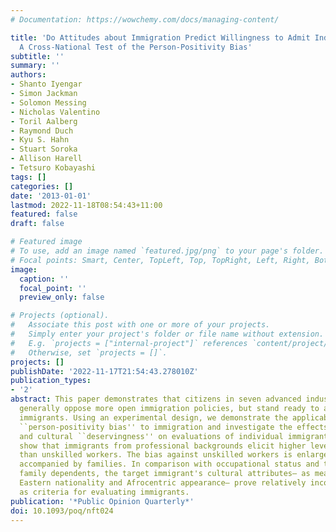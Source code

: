 ```yaml
---
# Documentation: https://wowchemy.com/docs/managing-content/

title: 'Do Attitudes about Immigration Predict Willingness to Admit Individual Immigrants?:
  A Cross-National Test of the Person-Positivity Bias'
subtitle: ''
summary: ''
authors:
- Shanto Iyengar
- Simon Jackman
- Solomon Messing
- Nicholas Valentino
- Toril Aalberg
- Raymond Duch
- Kyu S. Hahn
- Stuart Soroka
- Allison Harell
- Tetsuro Kobayashi
tags: []
categories: []
date: '2013-01-01'
lastmod: 2022-11-18T08:54:43+11:00
featured: false
draft: false

# Featured image
# To use, add an image named `featured.jpg/png` to your page's folder.
# Focal points: Smart, Center, TopLeft, Top, TopRight, Left, Right, BottomLeft, Bottom, BottomRight.
image:
  caption: ''
  focal_point: ''
  preview_only: false

# Projects (optional).
#   Associate this post with one or more of your projects.
#   Simply enter your project's folder or file name without extension.
#   E.g. `projects = ["internal-project"]` references `content/project/deep-learning/index.md`.
#   Otherwise, set `projects = []`.
projects: []
publishDate: '2022-11-17T21:54:43.278010Z'
publication_types:
- '2'
abstract: This paper demonstrates that citizens in seven advanced industrialized democracies
  generally oppose more open immigration policies, but stand ready to admit individual
  immigrants. Using an experimental design, we demonstrate the applicability of the
  ``person-positivity bias'' to immigration and investigate the effects of economic
  and cultural ``deservingness'' on evaluations of individual immigrants. Our results
  show that immigrants from professional backgrounds elicit higher levels of support
  than unskilled workers. The bias against unskilled workers is enlarged among immigrants
  accompanied by families. In comparison with occupational status and the number of
  family dependents, the target immigrant's cultural attributes— as measured by Middle
  Eastern nationality and Afrocentric appearance— prove relatively inconsequential
  as criteria for evaluating immigrants.
publication: '*Public Opinion Quarterly*'
doi: 10.1093/poq/nft024
---
```

